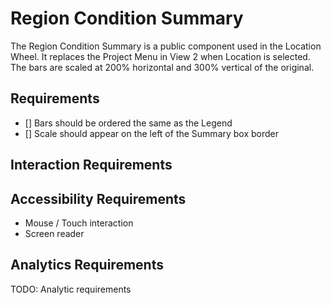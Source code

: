 # Region Condition Summary

The Region Condition Summary is a public component used in the Location Wheel. It replaces the
Project Menu in View 2 when Location is selected. The bars are scaled at 200% horizontal and
300% vertical of the original.

## Requirements

* [] Bars should be ordered the same as the Legend
* [] Scale should appear on the left of the Summary box border

## Interaction Requirements


## Accessibility Requirements

- Mouse / Touch interaction
- Screen reader

## Analytics Requirements

TODO: Analytic requirements
